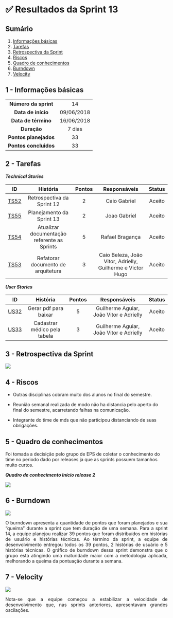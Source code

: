 

# ✅ Resultados da Sprint 13

## Sumário

1. [Informações básicas](#1---informações-básicas)
1. [Tarefas](#2---tarefas)
1. [Retrospectiva da Sprint](#3---retrospectiva-da-sprint)
1. [Riscos](#4---riscos)
1. [Quadro de conhecimentos](#5---quadro-de-conhecimentos)
1. [Burndown](#6---burndown)
1. [Velocity](#7---velocity)

## 1 - Informações básicas

| | |
|:--:|:--:|
|**Número da sprint**|14|
|**Data de início**|09/06/2018|
|**Data de término**|16/06/2018|
|**Duração**|7 dias|
|**Pontos planejados**|33|
|**Pontos concluidos**|33|


## 2 - Tarefas

***Technical Stories***

|ID|História|Pontos|Responsáveis| Status|
|:-:|:-----:|:----:|:----------:|:----:|
|[TS52](https://github.com/fga-gpp-mds/2018.1_Gerencia_mais/issues/)| Retrospectiva da Sprint 12| 2 | Caio Gabriel | Aceito |
|[TS55](https://github.com/fga-gpp-mds/2018.1_Gerencia_mais/issues/239)| Planejamento da Sprint 13| 2 | Joao Gabriel | Aceito |
|[TS54](https://github.com/fga-gpp-mds/2018.1_Gerencia_mais/issues/237)| Atualizar documentação referente as Sprints| 5 | Rafael Bragança| Aceito |
|[TS53](https://github.com/fga-gpp-mds/2018.1_Gerencia_mais/issues/235)| Refatorar documento de arquitetura | 3  | Caio Beleza, João Vitor, Adrielly, Guilherme e  Victor Hugo | Aceito |


***User Stories***


|ID|História|Pontos|Responsáveis| Status|
|:-:|:-----:|:----:|:----------:|:---:|
|[US32](https://github.com/fga-gpp-mds/2018.1_gerencia_mais/issues/252)|Gerar pdf para baixar|5|Guilherme Aguiar, João Vitor e Adrielly|Aceito|
|[US33](https://github.com/fga-gpp-mds/2018.1_gerencia_mais/issues/253)|Cadastrar médico pela tabela|3|Guilherme Aguiar, João Vitor e Adrielly|Aceito|


## 3 - Retrospectiva da Sprint

<img src="{{site.baseurl }}/documentos/imagens/Sprint14/retrospectiva14.png">

## 4 - Riscos

- Outras disciplinas cobram muito dos alunos no final do semestre.

- Reunião semanal realizada de modo não ha distancia pelo aperto do final do semestre, acarretando falhas na comunicação.

- Integrante do time de mds que não participou distanciando de suas obrigações.


## 5 - Quadro de conhecimentos

Foi tomada a decisição pelo grupo de EPS de coletar o conhecimento do time no periodo dado por releases ja que as sprints possuem tamanhos muito curtos.

***Quadro de conhecimento Início release 2***

<img src="{{site.baseurl}}/documentos/imagens/Sprint8/conhecimento_s8.png">

## 6 - Burndown

<img src="{{site.baseurl }}/documentos/imagens/Sprint14/burndown14.png">

<p align="justify">O burndown apresenta a quantidade de pontos que foram planejados e sua “queima” durante a sprint que tem duração de uma semana. Para a sprint 14, a equipe planejou realizar 39 pontos que foram distribuídos em histórias de usuário e histórias técnicas.
Ao término da sprint, a equipe de desenvolvimento entregou todos os 39 pontos, 2 histórias de usuário e 5 histórias técnicas. O gráfico de burndown dessa sprint demonstra que o grupo esta atingindo uma maturidade maior com a metodologia aplicada, melhorando a queima da pontuação durante a semana.</p>

## 7 - Velocity

<img src="{{site.baseurl }}/documentos/imagens/Sprint14/velocity14.png">

<p align="justify">Nota-se que a equipe começou a estabilizar a velocidade de desenvolvimento que, nas sprints anteriores,  apresentavam grandes oscilações.</p>
